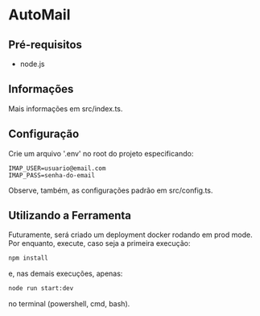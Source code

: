 # AutoMail

## Pré-requisitos

- node.js

## Informações

Mais informações em src/index.ts.

## Configuração

Crie um arquivo '.env' no root do projeto especificando:

```
IMAP_USER=usuario@email.com
IMAP_PASS=senha-do-email
```

Observe, também, as configurações padrão em src/config.ts.

## Utilizando a Ferramenta

Futuramente, será criado um deployment docker rodando em prod mode. Por enquanto,
execute, caso seja a primeira execução:

```sh
npm install
```

e, nas demais execuções, apenas:

```sh
node run start:dev
```

no terminal (powershell, cmd, bash).
